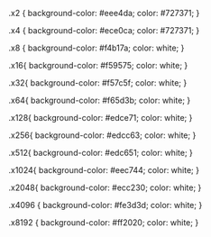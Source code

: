 .x2 {
    background-color: #eee4da;
    color: #727371;
}

.x4 {
    background-color: #ece0ca;
    color: #727371;
}

.x8 {
    background-color: #f4b17a;
    color: white;
}

.x16{
    background-color: #f59575;
    color: white;
}

.x32{
    background-color: #f57c5f;
    color: white;
}

.x64{
    background-color: #f65d3b;
    color: white;
}

.x128{
    background-color: #edce71;
    color: white;
}

.x256{
    background-color: #edcc63;
    color: white;
}

.x512{
    background-color: #edc651;
    color: white;
}

.x1024{
    background-color: #eec744;
    color: white;
}

.x2048{
    background-color: #ecc230;
    color: white;
}

.x4096 {
    background-color: #fe3d3d;
    color: white;
}

.x8192 {
    background-color: #ff2020;
    color: white;
}
